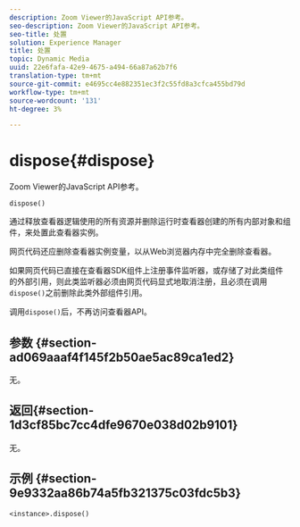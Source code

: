 ```yaml
---
description: Zoom Viewer的JavaScript API参考。
seo-description: Zoom Viewer的JavaScript API参考。
seo-title: 处置
solution: Experience Manager
title: 处置
topic: Dynamic Media
uuid: 22e6fafa-42e9-4675-a494-66a87a62b7f6
translation-type: tm+mt
source-git-commit: e4695cc4e882351ec3f2c55fd8a3cfca455bd79d
workflow-type: tm+mt
source-wordcount: '131'
ht-degree: 3%

---
```



# dispose{#dispose}

Zoom Viewer的JavaScript API参考。

`dispose()`

通过释放查看器逻辑使用的所有资源并删除运行时查看器创建的所有内部对象和组件，来处置此查看器实例。

网页代码还应删除查看器实例变量，以从Web浏览器内存中完全删除查看器。

如果网页代码已直接在查看器SDK组件上注册事件监听器，或存储了对此类组件的外部引用，则此类监听器必须由网页代码显式地取消注册，且必须在调用`dispose()`之前删除此类外部组件引用。

调用`dispose()`后，不再访问查看器API。

## 参数 {#section-ad069aaaf4f145f2b50ae5ac89ca1ed2}

无。

## 返回{#section-1d3cf85bc7cc4dfe9670e038d02b9101}

无。

## 示例 {#section-9e9332aa86b74a5fb321375c03fdc5b3}

```
<instance>.dispose()
```

